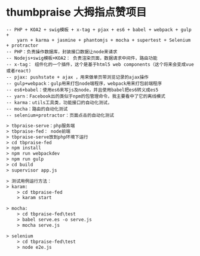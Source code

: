﻿# thumbpraise 大拇指点赞项目
	-- PHP + KOA2 + swig模板 + x-tag + pjax + es6 + babel + webpack + gulp + 
		yarn + karma + jasmine + phantomjs + mocha + supertest + Selenium + protractor
	-- PHP：负责操作数据库，封装接口数据让node来请求
	-- Nodejs+swig模板+KOA2： 负责渲染页面，数据请求中间件，路由功能
	-- x-tag： 组件化的一个插件，这个是基于html5 web components（这个将来会变成vue或者react)
	-- pjax: pushstate + ajax ，用来做单页带浏览记录的ajax操作
	-- gulp+webpack：gulp用来打包node端程序，webpack用来打包前端程序
	-- es6+babel：使用es6来写js及node，并且使用babel把es6转义成es5
	-- yarn：Facebook出的类似于npm的包管理命令，我主要看中了它的离线模式
	-- karma：utils工具类，功能接口的自动化测试， 
	-- mocha：路由的自动化测试 
	-- selenium+protractor：页面点击的自动化测试

``` html
> tbpraise-serve：php服务端
> tbpraise-fed： node前端
> tbpraise-serve放到php环境下运行
> cd tbpraise-fed
> npm install
> npm run webpackdev
> npm run gulp
> cd build
> supervisor app.js
```

``` html
> 测试用例运行方法：
> karam: 
	> cd tbpraise-fed 
	> karam start

> mocha:
	> cd tbpraise-fed\test
	> babel serve.es -o serve.js
	> mocha serve.js

> selenium
	> cd tbpraise-fed\test
	> node e2e.js
```

	
